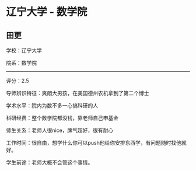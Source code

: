 # 辽宁大学 - 数学院

## 田更

学校：辽宁大学

院系：数学院

* * *

评分：2.5

导师辨识特征：爽朗大男孩，在美国德州农机拿到了第二个博士

学术水平：院内为数不多一心搞科研的人

科研经费：整个数学院都没钱，靠老师自己申基金

师生关系：老师人很nice，脾气超好，很有耐心

工作时间：很自由，想学什么你可以push他给你安排东西学，有问题随时找他就好。

学生前途：老师大概不会管这个事情。